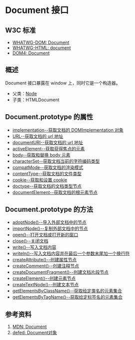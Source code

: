 # Document 接口

## W3C 标准

  - [WHATWG-DOM: Document](https://dom.spec.whatwg.org/#interface-document)
  - [WHATWG-HTML: document](https://html.spec.whatwg.org/multipage/dom.html#the-document-object)
  - [DOM4: Document](https://www.w3.org/TR/dom/#interface-document)

## 概述
Document 接口暴露在 window 上，同时它是一个构造器。
  
  - 父类：[Node](../Node/Node.md)
  - 子类：HTMLDocument

## Document.prototype 的属性

  - [implementation--获取文档的 DOMImplementation 对象](./implementation/implementation.md)
  - [URL--获取文档的 url 地址](./URL/URL.md)
  - [documentURI--获取文档的 url 地址](./documentURI/documentURI.md)
  - [activeElement--获取获得焦点的元素](./activeElement/activeElement.md)
  - [body--获取和替换 body 元素](./body/body.md)
  - [characterSet--获取文档当前的字符编码类型](./characterSet/characterSet.md)
  - [compatMode--获取文档的渲染模式](./compatMode/compatMode.md)
  - [contentType--获取文档的文件类型](./contentType/contentType.md)
  - [cookie--获取和设置 cookie](./cookie/cookie.md)
  - [doctype--获取文档的文档类型节点](./doctype/doctype.md)
  - [documentElement--获取文档的根元素节点](./documentElement/documentElement.md)

## Document.prototype 的方法

  - [adoptNode()--导入外部文档中的节点](./adoptNode()/adoptNode().md)
  - [importNode()--复制外部文档中的节点](./importNode()/importNode().md)
  - [open()--打开文档或打开新的窗口](./open()/open().md)
  - [close()--关闭文档](./close()/close().md)
  - [write()--写入文档内容](./write()/write().md)
  - [writeln()--写入文档内容并在最后一个参数末尾加一个换行符](./writeln()/writeln().md)
  - [createAttribute()--创建属性节点](./createAttribute()/createAttribute().md)
  - [createComment()--创建注释节点](./createComment()/createComment().md)
  - [createDocumentFragment()--创建文档片段节点](./createDocumentFragment()/createDocumentFragment().md)
  - [createElement()--创建元素节点](./createElement()/createElement.md)
  - [createTextNode()--创建文本节点](./createTextNode()/createTextNode().md)
  - [getElementsByClassName()--获取给定类名的元素集合](./getElementsByClassName()/getElementsByClassName().md)
  - [getElementsByTagName()--获取给定标签名的元素集合](./getElementsByTagName()/getElementsByTagName().md)


## 参考资料

  1. [MDN: Document](https://developer.mozilla.org/en-US/docs/Web/API/Document)
  1. [defed: Document对象](https://defed.github.io/原生DOM系列-Document对象/)
